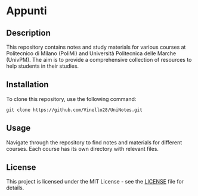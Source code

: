 # Appunti

## Description
This repository contains notes and study materials for various courses at Politecnico di Milano (PoliMi) and Università Politecnica delle Marche (UnivPM). The aim is to provide a comprehensive collection of resources to help students in their studies.

## Installation
To clone this repository, use the following command:
```
git clone https://github.com/Vinello28/UniNotes.git
```

## Usage
Navigate through the repository to find notes and materials for different courses. Each course has its own directory with relevant files.

## License
This project is licensed under the MIT License - see the [LICENSE](LICENSE) file for details.
